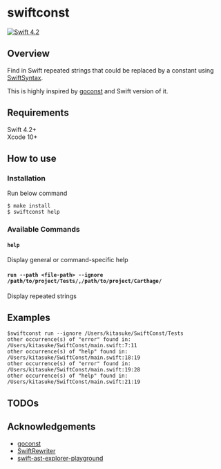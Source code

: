 # swiftconst

[![Swift 4.2](https://img.shields.io/badge/swift-4.2-orange.svg?style=flat)](https://swift.org/download/)

## Overview

Find in Swift repeated strings that could be replaced by a constant using [SwiftSyntax](https://github.com/apple/swift-syntax).

This is highly inspired by [goconst](https://github.com/jgautheron/goconst) and Swift version of it.

## Requirements

Swift 4.2+  
Xcode 10+

## How to use

### Installation

Run below command

```terminal
$ make install
$ swiftconst help
```

### Available Commands

#### `help`

Display general or command-specific help

#### `run --path <file-path> --ignore /path/to/project/Tests/,/path/to/project/Carthage/`

Display repeated strings

## Examples

```terminal
$swiftconst run --ignore /Users/kitasuke/SwiftConst/Tests
other occurrence(s) of "error" found in: /Users/kitasuke/SwiftConst/main.swift:7:11
other occurrence(s) of "help" found in: /Users/kitasuke/SwiftConst/main.swift:18:19
other occurrence(s) of "error" found in: /Users/kitasuke/SwiftConst/main.swift:19:28
other occurrence(s) of "help" found in: /Users/kitasuke/SwiftConst/main.swift:21:19
```

## TODOs

## Acknowledgements

- [goconst](https://github.com/jgautheron/goconst)
- [SwiftRewriter](https://github.com/inamiy/SwiftRewriter)
- [swift-ast-explorer-playground](https://github.com/kishikawakatsumi/swift-ast-explorer-playground)
